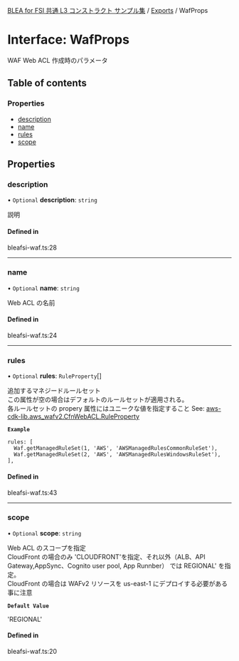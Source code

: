 [BLEA for FSI 共通 L3 コンストラクト サンプル集](../README.md) / [Exports](../modules.md) / WafProps

# Interface: WafProps

WAF Web ACL 作成時のパラメータ

## Table of contents

### Properties

- [description](WafProps.md#description)
- [name](WafProps.md#name)
- [rules](WafProps.md#rules)
- [scope](WafProps.md#scope)

## Properties

### description

• `Optional` **description**: `string`

説明

#### Defined in

bleafsi-waf.ts:28

---

### name

• `Optional` **name**: `string`

Web ACL の名前

#### Defined in

bleafsi-waf.ts:24

---

### rules

• `Optional` **rules**: `RuleProperty`[]

追加するマネジードルールセット <br>
この属性が空の場合はデフォルトのルールセットが適用される。<br>
各ルールセットの propery 属性にはユニークな値を指定すること
See: [aws-cdk-lib.aws_wafv2.CfnWebACL.RuleProperty](https://docs.aws.amazon.com/cdk/api/v2/docs/aws-cdk-lib.aws_wafv2.CfnWebACL.RuleProperty.html)

**`Example`**

```
rules: [
  Waf.getManagedRuleSet(1, 'AWS', 'AWSManagedRulesCommonRuleSet'),
  Waf.getManagedRuleSet(2, 'AWS', 'AWSManagedRulesWindowsRuleSet'),
],
```

#### Defined in

bleafsi-waf.ts:43

---

### scope

• `Optional` **scope**: `string`

Web ACL のスコープを指定 <br>
CloudFront の場合のみ 'CLOUDFRONT'を指定、それ以外（ALB、API Gateway,AppSync、Cognito user pool, App Runnber） では REGIONAL' を指定。<br>
CloudFront の場合は WAFv2 リソースを us-east-1 にデプロイする必要がある事に注意

**`Default Value`**

'REGIONAL'

#### Defined in

bleafsi-waf.ts:20
